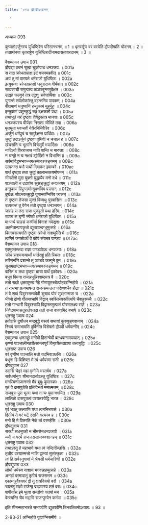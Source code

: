 ```yaml
---
title: '०९३ द्रौपदीवरदानम्

  '

---
```

अध्यायः 093

कुप्यतोऽर्जुनस्य युधिष्ठिरेण परिसान्त्वनम् ॥ 1 ॥ धृतराष्ट्रेण वरं वरयेति द्रौपदीम्प्रति चोदनम् ॥ 2 ॥ तत्प्रार्थनया धृतराष्ट्रेण युधिष्ठिरादीनामदासत्ववरदानम् ॥ 3 ॥

वैशम्पायन उवाच 	001  
द्रौपद्या वचनं श्रुत्वा चुकोपाथ धनञ्जयः ।	001a  
स तदा क्रोधताम्राक्ष इदं वचनमब्रवीत् ॥	001c  
अयं तु मां वारयते धर्मराजो युधिष्ठिरः ।	002a  
इत्युक्त्वा क्रोधताम्राक्षो धनुरादाय वीर्यवान् ॥	002c  
सव्यसाची समुत्पत्य ताञ्छत्रून्समुदैक्षत ।	003a  
उद्यतं फल्गुनं तत्र ददृशुः सर्वपार्थिवाः ॥	003c  
युगान्ते सर्वलोकांस्तु दहन्तमिव पावकम् ।	004a  
वीक्षमाणं धनुष्पाणिं हन्तुकामं मुहुर्मुहुः ॥	004c  
हन्तुकामं पशून्क्रुद्धं रुद्रं दक्षक्रतौ यथा ।	005a  
तथाभूतं नरं दृष्ट्वा विषेदुस्तत्र मानवाः ॥	005c  
धनञ्जयस्य वीर्यज्ञा निराशा जीविते तदा ।	006a  
मृतभूता भवन्सर्वे नेत्रैरनिमिषैरिव ॥	006c  
अर्जुनं धर्मपुत्रं च समुदैक्षन्त पार्थिवाः ।	007a  
क्रुद्धं तदाऽर्जुनं दृष्ट्वा पृथिवी च चचाल ह ॥	007c  
खेचराणि च भूतानि वित्रेसुर्वै भयार्दिताः ।	008a  
नादित्यो विरराजाथ नापि वान्ति च मारुताः ।	008c  
न चन्द्रो न च नक्षत्रं द्यौर्दिशो न विभान्ति ह ।	009a  
सर्वमाविद्धमभवज्जगत्स्थावरजङ्गमम् ॥	009c  
उत्पतन्स बभौ पार्थो दिवाकर इवाम्बरे ।	010ac  
पार्थं दृष्ट्वा तथा क्रुद्धं कालान्तकयमोपमम् । 	011a  
भीमसेनो मुदा युक्तो युद्धायैव मनो दधे ॥	011c  
पाञ्चाली च ददर्शाथ सुसङ्क्रुद्धं धनञ्जयम् ।	012a  
हन्तुकामं रिपून्सर्वान्सुपर्णमिव पन्नगान् ॥	012c  
दुष्प्रेक्षः सोऽभवत्क्रुद्धो युगान्ताग्निरिव ज्वलन् ।	013a  
तं दृष्ट्वा तेजसा युक्तं विव्यधुः पुरवासिनः ॥	013c  
उत्पतन्तं तु वेगेन ततो दृष्ट्वा धनञ्जयम् ।	014a  
जग्राह स तदा राजा पुरुहूतो यथा हरिम् ॥	014c  
उवाच स घृणी ज्येष्ठो धर्मराजो युधिष्ठिरः ।	015a  
मा पार्थ साहसं कार्षीर्मा विनाशं गमेद्यशः ॥	015c  
अहमेतान्पापकृतो द्यूतज्ञान्दग्धुमुत्सहे ।	016a  
किन्त्वसत्यगतिं दृष्ट्वा क्रोधो नाशमुपैति मे ॥	016c  
त्वमिमं जगतोऽर्थे वै कोपं संयच्छ पाण्डव ॥	017ac  
वैशम्पायन उवाच 	018  
एवमुक्तस्तदा राज्ञा पाण्डवोऽथ धनञ्जयः ।	018a  
क्रोधं संशमयन्पार्थो धार्तराष्ट्रं प्रति स्थितः ॥	018c  
तस्मिन्वीरे प्रशान्ते तु पाण्डवे फल्गुने पुनः ।	019a  
सुसम्प्रहृष्टमभवज्जगत्स्थावरजङ्गमम् ॥	019c  
वारितं च तथा दृष्ट्वा भ्रात्रा पार्थं वृकोदरः ।	020a  
बभूव विमना राजन्नभून्निश्शब्दमत्र वै ॥	020c  
ततो राज्ञो धृतराष्ट्रस्य गेहे गोमायुरुच्चैर्व्याहरदग्निहोत्रे ।	021a  
तं रासभाः प्रत्यभाषन्त राजन्समन्ततः पक्षिणश्चैव रौद्राः ॥	021c  
तं वै शब्दं विदुरस्तत्त्ववेदी शुश्राव घोरं सुबलात्मजा च ।	022a  
भीष्मो द्रोणो गौतमश्चापि विद्वान् स्वस्तिस्वस्तीत्यपि चैवाहुरुच्चैः ॥	022c  
ततो गान्धारी विदुरश्चापि विद्वांस्तमुत्पातं घोरमालक्ष्य राज्ञे ।	023a  
निवेदयामासतुरार्तवत्तदा ततो राजा वाक्यमिदं बभाषे ॥	023c  
धृतराष्ट्र उवाच 	024  
हतोऽसि दुर्योधन मन्दबुद्धे यस्त्वं सभायां कुरुपुङ्गवानाम् ।	024a  
स्त्रियं समाभाषसि दुर्विनीत विशेषतो द्रौपदीं धर्मपत्नीम् ॥	024c  
वैशम्पायन उवाच 	025  
एवमुक्त्वा धृतराष्ट्रो मनीषी हितान्वेषी बान्धवानामपायात् ।	025a  
कृष्णां पाञ्चालीमब्रवीत्सान्त्वपूर्वं विमृश्यैतत्प्रज्ञया तत्त्वबुद्धिः ॥	025c  
धृतराष्ट उवाच 	026  
वरं वृणीष्व पाञ्चालि मत्तो यदभिवाञ्छसि ।	026a  
वधूनां हि विशिष्टा मे त्वं धर्मपरमा सती ॥	026c  
द्रौपद्युवाच 	027  
ददासि चेद्वरं मह्यं वृणोमि भरतर्षभ ।	027a  
सर्वधर्मानुगः श्रीमानदासोऽस्तु युधिष्ठिरः ॥	027c  
मनस्विनमजानन्तो मैवं ब्रूयुः कुमारकाः ।	028a  
एतं वै दासपुत्रेति प्रतिविन्ध्यं ममात्मजम् ॥	028c  
राजपुत्रः पुरा भूत्वा यथा नान्यः पुमान्क्वचित् ।	029a  
लालितो दासपुत्रत्वं पश्यन्नश्येद्धि भारत ॥	029c  
धृतराष्ट्र उवाच 	030  
एवं भवतु कल्याणि यथा त्वमभिभाषसे ।	030a  
द्वितीयं ते वरं भद्रे ददानि वरयस्व ह ।	030c  
मनो हि मे वितरति नैकं त्वं वरमर्हसि ॥	030e  
द्रौपद्युवाच 	031  
सरथौ सधनुष्कौ न भीमसेनधनञ्जयौ ।	031a  
यमौ च वरये राजन्नदासान्स्ववशानहम् ॥	031c  
धृतराष्ट्र उवाच 	032  
तथाऽस्तु ते महाभागे यथा त्वं नन्दिनीच्छसि ।	032a  
तृतीयं वरयास्मत्तो नासि द्वाभ्यां सुसंस्कृता ।	032c  
त्वं हि सर्वस्नुषाणां मे श्रेयसी धर्मचारिणी ॥	032e  
द्रौपद्युवाच 	033  
लोभो धर्मस्य नाशाय भगवन्नाहमुत्सहे ।	033a  
अनर्हा वरमादातुं तृतीयं राजसत्तम ॥	033c  
एकामाहुर्वैश्यवरं द्वौ तु क्षत्रस्त्रियो वरौ ।	034a  
त्रयस्तु राज्ञो राजेन्द्र ब्राह्मणस्य शतं वराः ॥	034c  
पापीयांस इमे भूत्वा सन्तीर्णाः पतयो मम ।	035a  
वेत्स्यन्ति चैव भद्राणि राजन्पुण्येन कर्मणा ॥ 	035c  

इति श्रीमन्महाभारते सभापर्वणि द्यूतपर्वणि त्रिनवतितमोऽध्यायः ॥ 93 ॥

2-93-21 अग्निहोत्रे गृह्याग्निसमीपे ॥